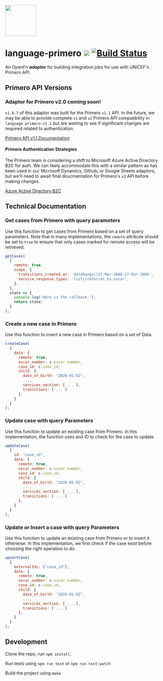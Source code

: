 <img src="https://user-images.strikinglycdn.com/res/hrscywv4p/image/upload/c_limit,fl_lossy,h_9000,w_1200,f_auto,q_auto/195711/_IMS-logos_all_TM-02_vagcfc.png" height="100">

# language-primero [<img src="https://avatars2.githubusercontent.com/u/9555108?s=200&v=4)" alt="alt text" height="20">](https://www.openfn.org) [![Build Status](https://travis-ci.org/OpenFn/language-primero.svg?branch=master)](https://travis-ci.org/OpenFn/language-primero)

An OpenFn ***adaptor*** for building integration jobs for use with UNICEF's Primero API.

## Primero API Versions

### Adaptor for Primero v2.0 coming soon!

`v1.0.7` of this adaptor was built for the Primero `v1.1` API. In the future, we
may be able to provide complete `v1` and `v2` Primero API compatibility in
`language-primero-v1.1` but are waiting to see if significant changes are
required related to authentication.

[Primero API v1.1 Documentation](https://docs.google.com/document/d/1jpaT2_UBBnc3PxPYlLMBEzNUkyfuxRZiksywG5MKM0Q/edit)

#### Primero Authentication Strategies

The Primero team is considering a shift to Microsoft Azure Active Directory B2C
for auth. We can likely accommodate this with a similar pattern as has been used
in our Microsoft Dynamics, Github, or Google Sheets adaptors, but we'll need to
await final doucmentation for Primero's `v2` API before making changes.

[Azure Active Directory B2C](https://docs.microsoft.com/en-us/azure/active-directory-b2c/)

## Technical Documentation

### Get cases from Primero with query parameters

Use this function to get cases from Primero based on a set of query parameters.
Note that in many implementations, the `remote` attribute should be set to
`true` to ensure that only cases marked for remote access will be retrieved.

```js
getCases(
  {
    remote: true,
    scope: {
      transitions_created_at: 'dateRange||17-Mar-2008.17-Mar-2008',
      service_response_types: 'list||referral_to_oscar',
    },
  },
  state => {
    console.log('Here is the callback.');
    return state;
  }
);
```

### Create a new case in Primero

Use this function to insert a new case in Primero based on a set of Data.

```js
createCase(
  {
    data: {
      remote: true,
      oscar_number: c.oscar_number,
      case_id: c.case_id,
      child: {
        date_of_birth: "2020-01-02",
        ...,
        services_section: [ ... ],
        transitions: [ ... ]
      },
    }
  }
);
```

### Update case with query Parameters

Use this function to update an existing case from Primero. In this
implementation, the function uses and ID to check for the case to update.

```js
updateCase(
  {
    id: "case_id",
    data: {
      remote: true,
      oscar_number: c.oscar_number,
      case_id: c.case_id,
      child: {
        date_of_birth: "2020-01-02",
        ...,
        services_section: [ ... ],
        transitions: [ ... ]
      },
    }
  }
);
```

### Update or Insert a case with query Parameters

Use this function to update an existing case from Primero or to insert it
otherwise. In this implementation, we first check if the case exist before
choosing the right operation to do.

```js
upsertCase(
  {
    externalIds: ["case_id"],
    data: {
      remote: true,
      oscar_number: c.oscar_number,
      case_id: c.case_id,
      child: {
        date_of_birth: "2020-01-02",
        ...,
        services_section: [ ... ],
        transitions: [ ... ]
      },
    }
  }
);
```

## Development

Clone the repo, run `npm install`.

Run tests using `npm run test` or `npm run test:watch`

Build the project using `make`.
